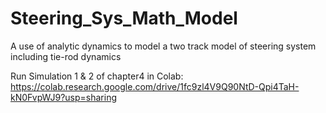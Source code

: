 # Steering_Sys_Math_Model
A use of analytic dynamics to model a two track model of steering system including tie-rod dynamics  

Run Simulation 1 & 2 of chapter4 in Colab:
https://colab.research.google.com/drive/1fc9zl4V9Q90NtD-Qpi4TaH-kN0FvpWJ9?usp=sharing
